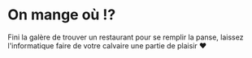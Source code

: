 # On mange où !?

Fini la galère de trouver un restaurant pour se remplir la panse, laissez l'informatique faire de votre calvaire une partie de plaisir :heart:
